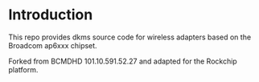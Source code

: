 # Introduction

This repo provides dkms source code for wireless adapters based on the Broadcom ap6xxx chipset.

Forked from BCMDHD 101.10.591.52.27 and adapted for the Rockchip platform.
